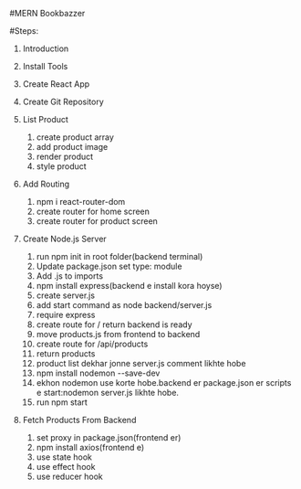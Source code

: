 #MERN Bookbazzer

#Steps:

1. Introduction
2. Install Tools
3. Create React App
4. Create Git Repository
5. List Product

   1. create product array
   2. add product image
   3. render product
   4. style product

6. Add Routing

   1. npm i react-router-dom
   2. create router for home screen
   3. create router for product screen

7. Create Node.js Server

   1. run npm init in root folder(backend terminal)
   2. Update package.json set type: module
   3. Add .js to imports
   4. npm install express(backend e install kora hoyse)
   5. create server.js
   6. add start command as node backend/server.js
   7. require express
   8. create route for / return backend is ready
   9. move products.js from frontend to backend
   10. create route for /api/products
   11. return products
   12. product list dekhar jonne server.js comment likhte hobe
   <!-- backend kichu change korle seta start korar jonne bar bar server stop kore abr start korte hoy.
      ei shomossa somadhaner jonne nodemon install korte hobe
   -->
   13. npm install nodemon --save-dev
   <!--ekhane (-den) use kora hoyse karon nodemon just development er jonne use kora hobe.
   development er pore r use kora hobe na -->
   14. ekhon nodemon use korte hobe.backend er package.json er scripts e start:nodemon server.js likhte hobe.
   15. run npm start

8. Fetch Products From Backend
   <!-- proxy use er maddome backend theke data frontend e ana hobe.
   ekhane proxy dia 3000 port er modde amader backend er 5000 port er dsata run korano hobe. -->
   1. set proxy in package.json(frontend er)
   2. npm install axios(frontend e)
   3. use state hook
   4. use effect hook
   5. use reducer hook
